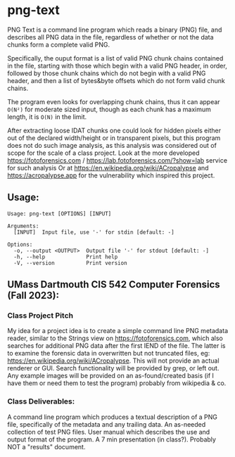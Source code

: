 # png-text

PNG Text is a command line program which reads a binary (PNG) file,
and describes all PNG data in the file, regardless of whether or not
the data chunks form a complete valid PNG.

Specifically, the ouput format is a list of valid PNG chunk chains contained in 
the file, starting with those which begin with a valid PNG header, in order,
followed by those chunk chains which do not begin with a valid PNG header,
and then a list of bytes&byte offsets which do not form valid chunk chains.

The program even looks for overlapping chunk chains,
thus it can appear `O(N²)` for moderate sized input,
though as each chunk has a maximum length,
it is `O(N)` in the limit.

After extracting loose IDAT chunks one could look for hidden pixels
either out of the declared width/height or in transparent pixels,
but this program does not do such image analysis, as this analysis was considered out of scope for the scale of a class project.
Look at the more developed <https://fotoforensics.com> / <https://lab.fotoforensics.com/?show=lab> service for such analysis 
Or at <https://en.wikipedia.org/wiki/ACropalypse> and <https://acropalypse.app> for the vulnerability which inspired this project. 


## Usage:
```out
Usage: png-text [OPTIONS] [INPUT]

Arguments:
  [INPUT]  Input file, use '-' for stdin [default: -]

Options:
  -o, --output <OUTPUT>  Output file '-' for stdout [default: -]
  -h, --help             Print help
  -V, --version          Print version
  ```

## UMass Dartmouth CIS 542 Computer Forensics (Fall 2023):
### Class Project Pitch
My idea for a project idea is to create a simple command line PNG metadata reader, similar to the Strings view on <https://fotoforensics.com>, which also searches for additional PNG data after the first IEND of the file.
The latter is to examine the forensic data in overwritten but not truncated files, eg: <https://en.wikipedia.org/wiki/ACropalypse>.
This will not provide an actual renderer or GUI.
Search functionality will be provided by grep, or left out.
Any example images will be provided on an as-found/created basis (if I have them or need them to test the program) probably from wikipedia & co.

### Class Deliverables:
A command line program which produces a textual description of a PNG file, specifically of the metadata and any trailing data.
An as-needed collection of test PNG files.
User manual which describes the use and output format of the program.
A 7 min presentation (in class?).
Probably NOT a "results" document.
